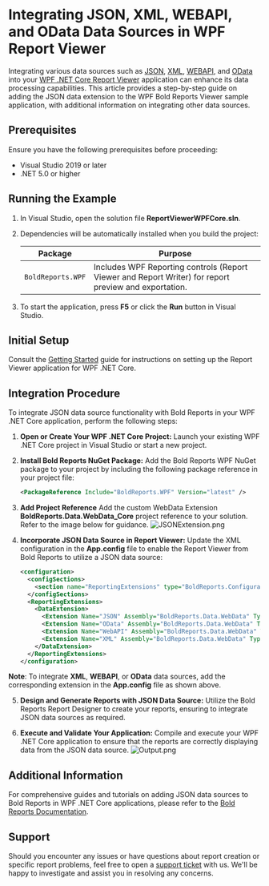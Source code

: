 # Integrating JSON, XML, WEBAPI, and OData Data Sources in WPF Report Viewer

Integrating various data sources such as [JSON](https://help.boldreports.com/standalone-report-designer/designer-guide/manage-data/data-connectors/json-data-source/), [XML](https://help.boldreports.com/standalone-report-designer/designer-guide/manage-data/data-connectors/xml-data-source/), [WEBAPI](https://help.boldreports.com/standalone-report-designer/designer-guide/manage-data/data-connectors/rest-api-data-source/), and [OData](https://help.boldreports.com/standalone-report-designer/designer-guide/manage-data/data-connectors/odata-data-source/) into your [WPF .NET Core Report Viewer](https://help.boldreports.com/embedded-reporting/wpf-reporting/report-viewer/display-ssrs-rdl-report-in-wpf-net-core-application/)  application can enhance its data processing capabilities. This article provides a step-by-step guide on adding the JSON data extension to the WPF Bold Reports Viewer sample application, with additional information on integrating other data sources.

## Prerequisites

Ensure you have the following prerequisites before proceeding:

* Visual Studio 2019 or later
* .NET 5.0 or higher

## Running the Example

1. In Visual Studio, open the solution file **ReportViewerWPFCore.sln**.
2. Dependencies will be automatically installed when you build the project:

   | Package              | Purpose                                                      |
   | -------------------- | ------------------------------------------------------------ |
   | `BoldReports.WPF` | Includes WPF Reporting controls (Report Viewer and Report Writer) for report preview and exportation. |

3. To start the application, press **F5** or click the **Run** button in Visual Studio.

## Initial Setup

Consult the [Getting Started](https://help.boldreports.com/embedded-reporting/wpf-reporting/report-viewer/display-ssrs-rdl-report-in-wpf-net-core-application/) guide for instructions on setting up the Report Viewer application for WPF .NET Core.

## Integration Procedure

To integrate JSON data source functionality with Bold Reports in your WPF .NET Core application, perform the following steps:

1. **Open or Create Your WPF .NET Core Project:**
   Launch your existing WPF .NET Core project in Visual Studio or start a new project.

2. **Install Bold Reports NuGet Package:**
   Add the Bold Reports WPF NuGet package to your project by including the following package reference in your project file:
   ```xml
   <PackageReference Include="BoldReports.WPF" Version="latest" />
   ```
3. **Add Project Reference**
   Add the custom WebData Extension **BoldReports.Data.WebData_Core** project reference to your solution. Refer to the image below for guidance.
   ![JSONExtension.png](https://support.boldreports.com/kb/agent/attachment/inline?token=eyJhbGciOiJodHRwOi8vd3d3LnczLm9yZy8yMDAxLzA0L3htbGRzaWctbW9yZSNobWFjLXNoYTI1NiIsInR5cCI6IkpXVCJ9.eyJpZCI6IjIzNzM4Iiwib3JnaWQiOiIzIiwiaXNzIjoic3VwcG9ydC5ib2xkcmVwb3J0cy5jb20ifQ.uC0pGnq9liRqUduCLbVe4TojcsVsFiW79N4kzdgetSY)

4. **Incorporate JSON Data Source in Report Viewer:**
   Update the XML configuration in the **App.config** file to enable the Report Viewer from Bold Reports to utilize a JSON data source:

    ```xml
    <configuration>
      <configSections>
        <section name="ReportingExtensions" type="BoldReports.Configuration.Extensions,  BoldReports.WPF" allowLocation="true" allowDefinition="Everywhere" />
      </configSections>
      <ReportingExtensions>
        <DataExtension>
          <Extension Name="JSON" Assembly="BoldReports.Data.WebData" Type="BoldReports.Data.WebData.JSONExtension" />
          <Extension Name="OData" Assembly="BoldReports.Data.WebData" Type="BoldReports.Data.WebData.ODataExtension" />
          <Extension Name="WebAPI" Assembly="BoldReports.Data.WebData" Type="BoldReports.Data.WebData.WebAPIExtension" />
          <Extension Name="XML" Assembly="BoldReports.Data.WebData" Type="BoldReports.Data.WebData.XMLExtension" />
        </DataExtension>
      </ReportingExtensions>
    </configuration>
    ```

**Note**: To integrate **XML**, **WEBAPI**, or **OData** data sources, add the corresponding extension in the **App.config** file as shown above.

5. **Design and Generate Reports with JSON Data Source:**
   Utilize the Bold Reports Report Designer to create your reports, ensuring to integrate JSON data sources as required.

6. **Execute and Validate Your Application:**
   Compile and execute your WPF .NET Core application to ensure that the reports are correctly displaying data from the JSON data source.
   ![Output.png](https://support.boldreports.com/kb/agent/attachment/inline?token=eyJhbGciOiJodHRwOi8vd3d3LnczLm9yZy8yMDAxLzA0L3htbGRzaWctbW9yZSNobWFjLXNoYTI1NiIsInR5cCI6IkpXVCJ9.eyJpZCI6IjIzNzM5Iiwib3JnaWQiOiIzIiwiaXNzIjoic3VwcG9ydC5ib2xkcmVwb3J0cy5jb20ifQ.jSQd8DW01qHI9nWO5Qbd7QfRPG8rOAHwdUpU5WJGri8)

## Additional Information

For comprehensive guides and tutorials on adding JSON data sources to Bold Reports in WPF .NET Core applications, please refer to the [Bold Reports Documentation](https://help.boldreports.com/).

## Support

Should you encounter any issues or have questions about report creation or specific report problems, feel free to open a [support ticket](https://support.boldreports.com/support) with us. We'll be happy to investigate and assist you in resolving any concerns.